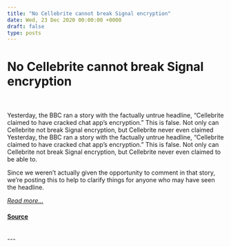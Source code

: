 ```yaml
---
title: "No Cellebrite cannot break Signal encryption"
date: Wed, 23 Dec 2020 00:00:00 +0000
draft: false
type: posts
---
```

# No Cellebrite cannot break Signal encryption

<br/>

<br/>
 Yesterday, the BBC ran a story with the factually untrue headline, “Cellebrite claimed to have cracked chat app’s encryption.” This is false. Not only can Cellebrite not break Signal encryption, but Cellebrite never even claimed
<br/>
Yesterday, the BBC ran a story with the factually untrue headline, “Cellebrite claimed to have cracked chat app’s encryption.” This is false. Not only can Cellebrite not break Signal encryption, but Cellebrite never even claimed to be able to.

Since we weren’t actually given the opportunity to comment in that story, we’re posting this to help to clarify things for anyone who may have seen the headline.

[_Read more..._](https://signal.org/blog/cellebrite-and-clickbait/)

#### [Source](https://signal.org/blog/cellebrite-and-clickbait/)

<br/>
---
